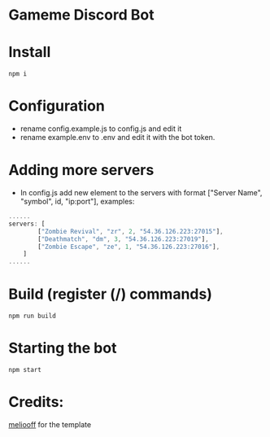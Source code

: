 # Gameme Discord Bot
# Install
```
npm i
```
# Configuration
- rename config.example.js to config.js and edit it
- rename example.env to .env and edit it with the bot token.
# Adding more servers
- In config.js add new element to the servers with format ["Server Name", "symbol", id, "ip:port"], examples:
```javascript
......
servers: [
        ["Zombie Revival", "zr", 2, "54.36.126.223:27015"],
        ["Deathmatch", "dm", 3, "54.36.126.223:27019"],
        ["Zombie Escape", "ze", 1, "54.36.126.223:27016"],
    ]
......
```
# Build (register (/) commands)
```
npm run build
```
# Starting the bot
```
npm start
```
# Credits:
[meliooff](https://github.com/meliooff/Structure-Discord-Bot) for the template
